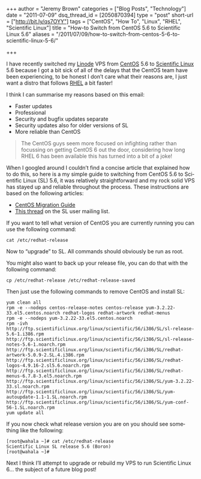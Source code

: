 +++
author = "Jeremy Brown"
categories = ["Blog Posts", "Technology"]
date = "2011-07-09"
dsq_thread_id = [2050870394]
type = "post"
short-url = ["http://bit.ly/qs7OYY"]
tags = ["CentOS", "How To", "Linux", "RHEL", "Scientific Linux"]
title = "How-to Switch from CentOS 5.6 to Scientific Linux 5.6"
aliases = "/2011/07/09/how-to-switch-from-centos-5-6-to-scientific-linux-5-6/"

+++

I have recently switched my [Lin­ode][1] VPS from [Cen­tOS][2] 5.6 to [Sci­en­tific Linux][3] 5.6 because I got a bit sick of all of the delays that the Cen­tOS team have been expe­ri­enc­ing, to be hon­est I don’t care what their rea­sons are, I just want a dis­tro that fol­lows [RHEL][4] a bit faster!

I think I can sum­marise my rea­sons based on this email:

  * Faster updates
  * Pro­fes­sional
  * Secu­rity and bug­fix updates separate
  * Secu­rity updates also for older ver­sions of SL
  * More reli­able than CentOS

>The Cen­tOS guys seem more focused on infight­ing rather than focussing on get­ting Cen­tOS 6 out the door, con­sid­er­ing how long RHEL 6 has been avail­able this has turned into a bit of a joke!

When I googled around I couldn’t find a con­cise arti­cle that explained how to do this, so here is a my sim­ple guide to switch­ing from Cen­tOS 5.6 to Sci­en­tific Linux (SL) 5.6, it was rel­a­tively straight­for­ward and my rock solid VPS has stayed up and reli­able through­out the process. These instruc­tions are based on the fol­low­ing articles:

  * [Cen­tOS Migra­tion Guide][5]
  * [This thread][6] on the SL user mail­ing list.

If you want to tell what ver­sion of Cen­tOS you are cur­rently run­ning you can use the fol­low­ing command:

```
cat /etc/redhat-release
```

Now to “upgrade” to SL. All com­mands should obvi­ously be run as root.

You might also want to back up your release file, you can do that with the fol­low­ing command:

```
cp /etc/redhat-release /etc/redhat-release-saved
```

Then just use the fol­low­ing com­mands to remove Cen­tOS and install SL:

```
yum clean all
rpm -e --nodeps centos-release-notes centos-release yum-3.2.22-33.el5.centos.noarch redhat-logos redhat-artwork redhat-menus
rpm -e --nodeps yum-3.2.22-33.el5.centos.noarch
rpm -ivh http://ftp.scientificlinux.org/linux/scientific/56/i386/SL/sl-release-5.6-1.i386.rpm http://ftp.scientificlinux.org/linux/scientific/56/i386/SL/sl-release-notes-5.6-1.noarch.rpm http://ftp.scientificlinux.org/linux/scientific/56/i386/SL/redhat-artwork-5.0.9-2.SL.4.i386.rpm http://ftp.scientificlinux.org/linux/scientific/56/i386/SL/redhat-logos-4.9.16-2.sl5.6.noarch.rpm http://ftp.scientificlinux.org/linux/scientific/56/i386/SL/redhat-menus-6.7.8-3.el5.noarch.rpm http://ftp.scientificlinux.org/linux/scientific/56/i386/SL/yum-3.2.22-33.sl.noarch.rpm http://ftp.scientificlinux.org/linux/scientific/56/i386/SL/yum-autoupdate-1.1-1.SL.noarch.rpm http://ftp.scientificlinux.org/linux/scientific/56/i386/SL/yum-conf-56-1.SL.noarch.rpm
yum update all
```

If you now check what release ver­sion you are on you should see some­thing like the following:

```
[root@wahala ~]# cat /etc/redhat-release
Scientific Linux SL release 5.6 (Boron)
[root@wahala ~]#
```

Next I think I’ll attempt to upgrade or rebuild my VPS to run Sci­en­tific Linux 6… the sub­ject of a future blog post!

 [1]: http://www.linode.com/
 [2]: http://www.centos.org/
 [3]: http://www.scientificlinux.org/
 [4]: http://www.redhat.com/rhel/
 [5]: http://wiki.centos.org/HowTos/MigrationGuide
 [6]: http://listserv.fnal.gov/scripts/wa.exe?A2=ind1101&L=scientific-linux-users&T=0&P=7477
